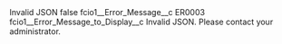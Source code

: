 <?xml version="1.0" encoding="UTF-8"?>
<CustomMetadata xmlns="http://soap.sforce.com/2006/04/metadata" xmlns:xsi="http://www.w3.org/2001/XMLSchema-instance" xmlns:xsd="http://www.w3.org/2001/XMLSchema">
    <label>Invalid JSON</label>
    <protected>false</protected>
    <values>
        <field>fcio1__Error_Message__c</field>
        <value xsi:type="xsd:string">ER0003</value>
    </values>
    <values>
        <field>fcio1__Error_Message_to_Display__c</field>
        <value xsi:type="xsd:string">Invalid JSON. Please contact your administrator.</value>
    </values>
</CustomMetadata>
